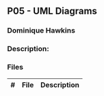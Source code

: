 ## P05 - UML Diagrams
### Dominique Hawkins
### Description:
  
### Files

|   #   | File     | Description                      |
| :---: | -------- | -------------------------------- |
